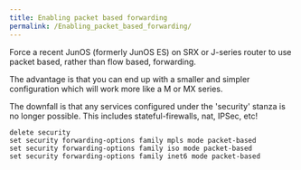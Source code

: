 ```yaml
---
title: Enabling packet based forwarding
permalink: /Enabling_packet_based_forwarding/
---
```


Force a recent JunOS (formerly JunOS ES) on SRX or J-series router to use packet based, rather than flow based, forwarding.

The advantage is that you can end up with a smaller and simpler configuration which will work more like a M or MX series.

The downfall is that any services configured under the 'security' stanza is no longer possible. This includes stateful-firewalls, nat, IPSec, etc!

    delete security
    set security forwarding-options family mpls mode packet-based
    set security forwarding-options family iso mode packet-based
    set security forwarding-options family inet6 mode packet-based